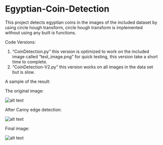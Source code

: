 # Egyptian-Coin-Detection

This project detects egyptian coins in the images of the included dataset by using circle hough transform, circle hough transform is implemented without using any built is functions.

Code Versions:

1. “CoinDetection.py” this version is optimized to work on the included image called “test_image.png” for quick testing, this version take a short time to complete.
2. “CoinDetection-V2.py” this version works on all images in the data set but is slow.

A sample of the result:

The original image:

![alt text](https://github.com/goodking159/Egyptian-Coin-Detection/blob/master/result%20samples/Original.png "The original image")

After Canny edge detection:

![alt text](https://github.com/goodking159/Egyptian-Coin-Detection/blob/master/result%20samples/After%20Canny.png "After canny edge detection")

Final image:

![alt text](https://github.com/goodking159/Egyptian-Coin-Detection/blob/master/result%20samples/Final%20result.png "The final result")
